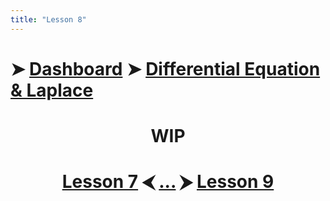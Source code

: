 ```yaml
---
title: "Lesson 8"
---
```


# ➤ [Dashboard]() ➤ [Differential Equation & Laplace](Differential%20Equation%20&%20Laplace/Differential%20Equation%20&%20Laplace.md)

# <center><span class="bold highlight-salmon">WIP</span></center>

# <center><a href="../Lesson-7">Lesson 7</a> ⮜ <a href="../Lesson-8">...</a> ⮞ <a href="../Lesson-9">Lesson 9</a></center>